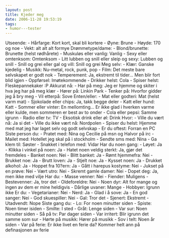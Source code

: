 ```yaml
---
layout: post
title: Kjeder meg
date: 2006-11-28 19:53:19
tags: 
- humor---tester
---
```

Utseende: - Hårfarge: Kort kort, skal bli kortere - Øyne: Brune - Høyde: 170 og noe - Vekt: alt alt alt formye Drømmetype/dame: - Blond/brunette: Brunette (helst rødhårete) - Muskuløs eller vanlig: Vanlig - Sexy eller omtenksom: Omtenksom - Litt lubben og snill eller sleip og sexy: Lubben og snill - Snill og grei eller gal og vill: Snill og grei Meg selv: - Klær: Ganske kjedelig - Musikk: Nu-metal, rock, punk, pop - Film: Det meste bare selvskapet er godt nok - Temperement: Ja, ekstremt til tider... Men blir fort blid igjen - Oppførsel: Imøtekommende - Drikker helst: Cola - Spiser helst: Fleskepannekaker :P Akkurat nå: - Har på meg: Jeg er hjemme og skiter i hva jeg har på meg klær - Hører på: Linkin Park - Tenker på: Hvorfor gidder jeg å bry meg - Vil etterpå: Sove Enten/eller: - Mat eller godteri: Mat (helst varm mat) - Sjokolade eller chips: Ja, takk begge deler - Katt eller hund: Katt - Sommer eller vinter: En mellomting... Er ikke glad i hverken varme eller kulde, men sommeren er best av to onder - Cola eller pepsi: Samme igrunn - Radio eller tv: TV - Eksotisk drink eller øl: Drink Hvor: - Ville du vært nå: Ja si det - Ville du ikke vært nå: Nordpolen - Spiser du helst: Hjemme med mat jeg har laget selv og godt selvskap - Er du oftest: Forran en PC Siste person du: - Pratet med: Nina og Cecilie på msn og Halvor på irc - Mailet med: Hotellet jeg skal på i stockholm - Sendte sms med: Nina - Ga klem til: Søster - Snakket i telefon med: Vidar Har du noen gang: - Løyet: Ja - Klikka i vinkel på noen: Ja - Hatet noen veldig sterkt: Ja, gjør det fremdeles - Banket noen: Nei - Blitt banket: Ja - Rømt hjemmefra: Nei - Brukket noe: Ja - Brutt loven: Ja - Stjelt noe: Ja - Kysset noen: Ja - Drukket alkohol: Ja - Hoppet fra 10?ern: Ja - Gått i harepus kostyme: Nei - Jukset på en prøve: Nei - Vært utro: Nei - Skremt gamle damer: Nei - Dopet deg: Ja, men ikke med vilje Har du: - Masse venner: Nei - Fiender: Muligens - Bestevenner: Ja, tror det - Oldeforeldre: Nei - Noen dyr: Alt for mange og ingen av dem er mine heldigvis - Dårlige uvaner: Mange - Hobbyer: Igrunn ikke Er du: - Vegetarianer: Nei - Nerd: Ja - Glad i å sove: Ja - En god sanger: Nei - God skuespiller: Nei - Gal: Tror det - Sjenert: Ekstremt - Utadvendt: Nope Siste gang du: - Lo: For noen minutter siden - Spiste: Noen timer isiden - Smilte: I sted - Gråt: Lenge siden - Var sur: Noen minutter siden - Så på tv: Par dager siden - Var irritert: Blir igrunn det samme som sur - Hørte på musikk: Hører på musikk - Sov i telt: Noen år siden - Var på ferie: Er ikke livet en ferie da? Kommer helt ann på definasjonen av ferie
